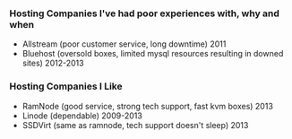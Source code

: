 ### Hosting Companies I've had poor experiences with, why and when

* Allstream (poor customer service, long downtime) 2011
* Bluehost (oversold boxes, limited mysql resources resulting in downed sites) 2012-2013

### Hosting Companies I Like

* RamNode (good service, strong tech support, fast kvm boxes) 2013
* Linode (dependable) 2009-2013
* SSDVirt (same as ramnode, tech support doesn't sleep) 2013
